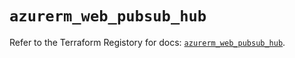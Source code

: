 # `azurerm_web_pubsub_hub`

Refer to the Terraform Registory for docs: [`azurerm_web_pubsub_hub`](https://www.terraform.io/docs/providers/azurerm/r/web_pubsub_hub).
